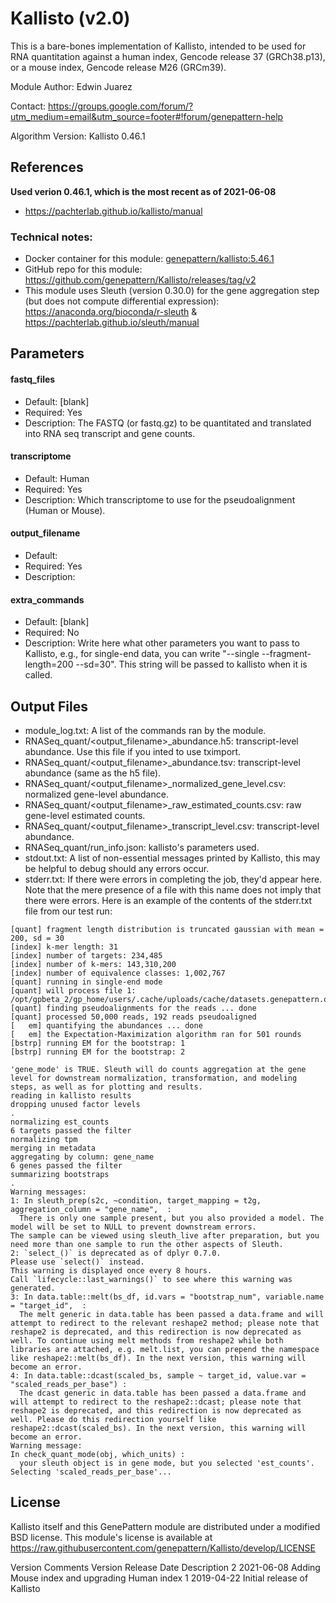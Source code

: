 # Kallisto (v2.0)

This is a bare-bones implementation of Kallisto, intended to be used for RNA quantitation against a human index, Gencode release 37 (GRCh38.p13), or a mouse index, Gencode release M26 (GRCm39).

Module Author: Edwin Juarez

Contact: https://groups.google.com/forum/?utm_medium=email&utm_source=footer#!forum/genepattern-help

Algorithm Version: Kallisto 0.46.1

<!-- ## Summary
*To be added* -->

## References
**Used verion 0.46.1, which is the most recent as of 2021-06-08**
- https://pachterlab.github.io/kallisto/manual

<!-- ### Functionality yet to be implemented:
*To be added*
*To be added* -->

### Technical notes:
- Docker container for this module: [genepattern/kallisto:5.46.1](https://hub.docker.com/layers/genepattern/kallisto/5.46.1/images/sha256-3161a3bdd346f8ebcd677ba6dec9f829ac8e38740db639676bd94a7c2f6e6895?context=repo)
- GitHub repo for this module: https://github.com/genepattern/Kallisto/releases/tag/v2
- This module uses Sleuth (version 0.30.0) for the gene aggregation step (but does not compute differential expression): https://anaconda.org/bioconda/r-sleuth & https://pachterlab.github.io/sleuth/manual

## Parameters

#### fastq_files
- Default: [blank]
- Required: Yes
- Description: The FASTQ (or fastq.gz) to be quantitated and translated into RNA seq transcript and gene counts.

#### transcriptome
- Default: Human
- Required: Yes
- Description: Which transcriptome to use for the pseudoalignment (Human or Mouse).

#### output_filename
- Default: 
- Required: Yes
- Description: 

#### extra_commands
- Default: [blank]
- Required: No
- Description: Write here what other parameters you want to pass to Kallisto, e.g., for single-end data, you can write "--single --fragment-length=200 --sd=30". This string will be passed to kallisto when it is called.


## Output Files
- module_log.txt: A list of the commands ran by the module.
- RNASeq_quant/<output_filename>_abundance.h5: transcript-level abundance. Use this file if you inted to use tximport.
- RNASeq_quant/<output_filename>_abundance.tsv: transcript-level abundance (same as the h5 file).
- RNASeq_quant/<output_filename>_normalized_gene_level.csv: normalized gene-level abundance.
- RNASeq_quant/<output_filename>_raw_estimated_counts.csv: raw gene-level estimated counts.
- RNASeq_quant/<output_filename>_transcript_level.csv: transcript-level abundance.
- RNASeq_quant/run_info.json: kallisto's parameters used.
- stdout.txt: A list of non-essential messages printed by Kallisto, this may be helpful to debug should any errors occur.
- stderr.txt: If there were errors in completing the job, they'd appear here. Note that the mere presence of a file with this name does not imply that there were errors. Here is an example of the contents of the stderr.txt file from our test run:
```
[quant] fragment length distribution is truncated gaussian with mean = 200, sd = 30
[index] k-mer length: 31
[index] number of targets: 234,485
[index] number of k-mers: 143,310,200
[index] number of equivalence classes: 1,002,767
[quant] running in single-end mode
[quant] will process file 1: /opt/gpbeta_2/gp_home/users/.cache/uploads/cache/datasets.genepattern.org/data/module_support_files/Kallisto/test_data/SRR1515119_50k.fastq.gz
[quant] finding pseudoalignments for the reads ... done
[quant] processed 50,000 reads, 192 reads pseudoaligned
[   em] quantifying the abundances ... done
[   em] the Expectation-Maximization algorithm ran for 501 rounds
[bstrp] running EM for the bootstrap: 1
[bstrp] running EM for the bootstrap: 2

'gene_mode' is TRUE. Sleuth will do counts aggregation at the gene level for downstream normalization, transformation, and modeling steps, as well as for plotting and results.
reading in kallisto results
dropping unused factor levels
.
normalizing est_counts
6 targets passed the filter
normalizing tpm
merging in metadata
aggregating by column: gene_name
6 genes passed the filter
summarizing bootstraps
.
Warning messages:
1: In sleuth_prep(s2c, ~condition, target_mapping = t2g, aggregation_column = "gene_name",  :
  There is only one sample present, but you also provided a model. The model will be set to NULL to prevent downstream errors.
The sample can be viewed using sleuth_live after preparation, but you need more than one sample to run the other aspects of Sleuth.
2: `select_()` is deprecated as of dplyr 0.7.0.
Please use `select()` instead.
This warning is displayed once every 8 hours.
Call `lifecycle::last_warnings()` to see where this warning was generated. 
3: In data.table::melt(bs_df, id.vars = "bootstrap_num", variable.name = "target_id",  :
  The melt generic in data.table has been passed a data.frame and will attempt to redirect to the relevant reshape2 method; please note that reshape2 is deprecated, and this redirection is now deprecated as well. To continue using melt methods from reshape2 while both libraries are attached, e.g. melt.list, you can prepend the namespace like reshape2::melt(bs_df). In the next version, this warning will become an error.
4: In data.table::dcast(scaled_bs, sample ~ target_id, value.var = "scaled_reads_per_base") :
  The dcast generic in data.table has been passed a data.frame and will attempt to redirect to the reshape2::dcast; please note that reshape2 is deprecated, and this redirection is now deprecated as well. Please do this redirection yourself like reshape2::dcast(scaled_bs). In the next version, this warning will become an error.
Warning message:
In check_quant_mode(obj, which_units) :
  your sleuth object is in gene mode, but you selected 'est_counts'. Selecting 'scaled_reads_per_base'...
```

## License

Kallisto itself and this GenePattern module are distributed under a modified BSD license. This module's license is available at https://raw.githubusercontent.com/genepattern/Kallisto/develop/LICENSE


Version Comments
Version	Release Date	Description
2	2021-06-08	Adding Mouse index and upgrading Human index
1	2019-04-22	Initial release of Kallisto
